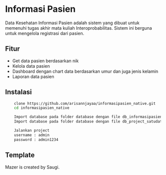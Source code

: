 # Informasi Pasien

Data Kesehatan Informasi Pasien adalah sistem yang dibuat untuk memenuhi tugas akhir mata kuliah Interoprobabilitas. Sistem ini berguna untuk mengelola registrasi dari pasien.

## Fitur

- Get data pasien berdasarkan nik
- Kelola data pasien
- Dashboard dengan chart data berdasarkan umur dan juga jenis kelamin
- Laporan data pasien

## Instalasi

```bash
    clone https://github.com/arisannjayaa/informasipasien_native.git
    cd informasipasien_native
```

```bash
    Import database pada folder database dengan file db_informasipasien.sql
    Import database pada folder database dengan file db_project_satudata.sql
```

```bash
    Jalankan project
    username : admin
    password : admin1234
```

## Template

Mazer is created by Saugi.
